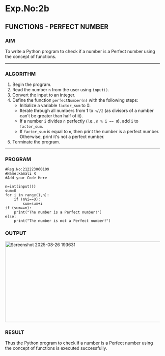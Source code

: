 # Exp.No:2b  
## FUNCTIONS - PERFECT NUMBER

### AIM  
To write a Python program to check if a number is a Perfect number using the concept of functions.

---

### ALGORITHM

1. Begin the program.  
2. Read the number `n` from the user using `input()`.  
3. Convert the input to an integer.  
4. Define the function `perfectNumber(n)` with the following steps:  
    - Initialize a variable `factor_sum` to 0.  
    - Iterate through all numbers from 1 to `n//2` (as divisors of a number can't be greater than half of it).  
    - If a number `i` divides `n` perfectly (i.e., `n % i == 0`), add `i` to `factor_sum`.  
    - If `factor_sum` is equal to `n`, then print the number is a perfect number. Otherwise, print it's not a perfect number.  
5. Terminate the program.

---

### PROGRAM
```
#Reg.No:212223060109
#Name:kamali R
#Add your Code Here

n=int(input())
sum=0
for i in range(1,n):
    if (n%i==0):
        sum=sum+i
if (sum==n):
    print("The number is a Perfect number!")
else:
    print("The number is not a Perfect number!")

```
### OUTPUT
<img width="1113" height="263" alt="Screenshot 2025-08-26 193631" src="https://github.com/user-attachments/assets/4ef0c37a-ef16-428e-a982-7574f092913a" />

### RESULT
 Thus the Python program to check if a number is a Perfect number using the concept of functions is executed successfully.
